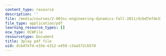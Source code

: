 ```yaml
---
content_type: resource
description: ''
file: /media/courses/2-003sc-engineering-dynamics-fall-2011/dcbd7efde33ee312e459c3aa572cb57d_fK9AGvLf3yw.pdf
file_type: application/pdf
learning_resource_types: []
ocw_type: OCWFile
resourcetype: Document
title: 3play pdf file
uid: dcbd7efd-e33e-e312-e459-c3aa572cb57d
---
```

